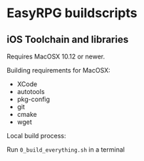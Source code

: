 # EasyRPG buildscripts

## iOS Toolchain and libraries

Requires MacOSX 10.12 or newer.

Building requirements for MacOSX:

 - XCode
 - autotools
 - pkg-config
 - git
 - cmake
 - wget

Local build process:

Run `0_build_everything.sh` in a terminal
